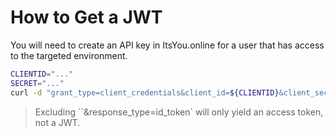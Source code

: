 # How to Get a JWT

You will need to create an API key in ItsYou.online for a user that has access to the targeted environment.

```bash
CLIENTID="..."
SECRET="..."
curl -d "grant_type=client_credentials&client_id=${CLIENTID}&client_secret=${SECRET}&response_type=id_token" https://itsyou.online/v1/oauth/access_token
```

> Excluding ``&response_type=id_token` will only yield an access token, not a JWT.
